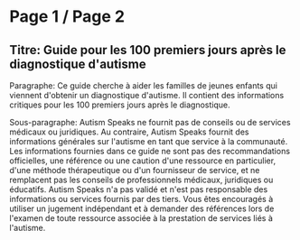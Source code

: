 # Page 1 / Page 2

## Titre: Guide pour les 100 premiers jours après le diagnostique d'autisme

Paragraphe: Ce guide cherche à aider les familles de jeunes
enfants qui viennent d'obtenir un diagnostique d'autisme. Il contient des
informations critiques pour les 100 premiers jours après le diagnostique.

Sous-paragraphe: Autism Speaks ne fournit pas de conseils ou de services médicaux ou
juridiques. Au contraire, Autism Speaks fournit des informations générales
sur l'autisme en tant que service à la communauté. Les informations
fournies dans ce guide ne sont pas des recommandations officielles, une référence ou une caution
d'une ressource en particulier, d'une méthode thérapeutique ou
d'un fournisseur de service, et ne remplacent pas les conseils de professionnels
médicaux, juridiques ou éducatifs. Autism Speaks n'a pas validé et
n'est pas responsable des informations ou services fournis par des
tiers. Vous êtes encouragés à utiliser un jugement indépendant et à demander
des références lors de l'examen de toute ressource associée à la
prestation de services liés à l'autisme.
